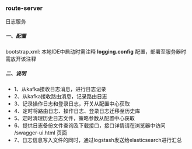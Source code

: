 ### route-server
日志服务

##### 一、配置
bootstrap.xml: 本地IDE中启动时需注释 **logging.config** 配置，部署至服务器时需放开该注释
##### 二、说明
- 1、从kafka接收日志消息，进行日志记录
- 2、从kafka接收路由消息，记录路由日志
- 3、记录操作日志和登录日志，开关从配置中心获取
- 4、定时将路由日志、操作日志、登录日志迁移至历史库
- 5、定时清理历史日志文件，策略参数从配置中心获取
- 6、提供日志备份文件查询及下载接口，接口详情请在浏览器中访问 /swagger-ui.html 页面
- 7、日志信息写入文件的同时，通过logstash发送给elasticsearch进行汇总
